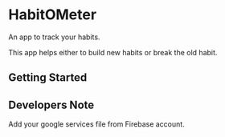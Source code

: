 # HabitOMeter

An app to track your habits.

This app helps either to build new habits or break the old habit. 

## Getting Started


## Developers Note
Add your google services file from Firebase account.